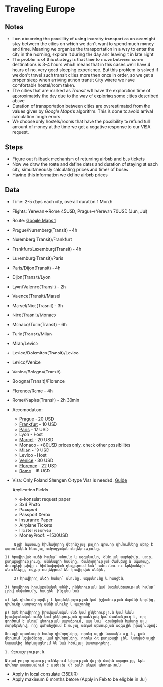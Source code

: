 # Traveling Europe
## Notes
* I am observing the possiility of using intercity transport as an overnight stay between the cities on which we don't want to spend much money and time. Meaning we organize the transportation in a way to enter the city in the morning, explore it during the day and leaving it in late night
* The problems of this strategy is that time to move between some destinations is 3-4 hours which means that in this cases we'll have 4 hours of not very good sleeping experience. But this problem is solved if we don't travel such transit cities more then once in order, so we get a proper sleep when arriving at non transit City where we have comfortable hostel/room taken.
* The cities that are marked as *Transit* will have the exploration time of approximately the day due to the way of exploring some cities described above
* Duration of transportation between cities are overestimated from the values given by *Google Maps*'s algorithm. This is done to avoid arrival calculation rough errors
* We choose only hostels/rooms that have the possibility to refund full amount of money at the time we get a negative response to our VISA request.

## Steps
* Figure out failback mechanism of returning airbnb and bus tickets
* Now we draw the route and define dates and duration of staying at each city, simultaneously calculating prices and times of buses
* Having this information we define airbnb prices

## Data
* Time: 2-5 days each city, overall duration 1 Month
* Flights: Yerevan->Rome 45USD, Prague->Yerevan 70USD (Jun, Jul)
* Route: [Google Maps 1]([https://www.google.com/maps/place/Nuremberg,+Germany/@45.5669433,6.0002951,7.74z/data=!4m70!1m63!4m62!1m11!1m2!1s0x13258a111bd74ac3:0x3094f9ab2388100!2sRome,+Italy!2m2!1d12.7135121!2d41.9214534!3m4!1m2!1d10.42454!2d44.4355092!3s0x12d54e113c5f9735:0x812ca89832873fc6!1m16!1m2!1s0x47789935e87299ef:0xea3df95f0281f48c!2sLevico+Terme!2m2!1d11.301007!2d46.0116173!3m4!1m2!1d11.1111849!2d46.0660255!3s0x47827146011cfd5f:0xe7928e12c20ecf2!3m4!1m2!1d9.1432663!2d45.4753521!3s0x4786c1767b4853d3:0x6d506290e6f0c34b!1m3!2m2!1d7.6859307!2d45.0448018!1m6!1m2!1s0x47f4ea516ae88797:0x408ab2ae4bb21f0!2sLyon,+France!2m2!1d4.835659!2d45.764043!1m6!1m2!1s0x47e66e1f06e2b70f:0x40b82c3688c9460!2sParis,+France!2m2!1d2.3513765!2d48.8575475!1m6!1m2!1s0x47bd096f477096c5:0x422435029b0c600!2sFrankfurt,+Germany!2m2!1d8.6821267!2d50.1109221!1m6!1m2!1s0x470b939c0970798b:0x400af0f66164090!2sPrague!2m2!1d14.4378005!2d50.0755381!3e0!3m5!1s0x479f57aeb5b61cd3:0xdd5daf85a98c21b7!8m2!3d49.4542881!4d11.0745641!16zL20vMDVia2Y?entry=ttu&g_ep=EgoyMDI0MTExOS4yIKXMDSoASAFQAw%3D%3D](https://www.google.com/maps/place/Nuremberg,+Germany/@46.2551083,2.1770131,7.67z/data=!4m109!1m102!4m101!1m11!1m2!1s0x13258a111bd74ac3:0x3094f9ab2388100!2sRome,+Italy!2m2!1d12.7135121!2d41.9214534!3m4!1m2!1d10.42454!2d44.4355092!3s0x12d54e113c5f9735:0x812ca89832873fc6!1m21!1m2!1s0x47789935e87299ef:0xea3df95f0281f48c!2sLevico+Terme!2m2!1d11.301007!2d46.0116173!3m4!1m2!1d9.1728621!2d45.4435708!3s0x4786c3f4430493dd:0x30b090ed646c7f5!3m4!1m2!1d8.2727143!2d45.4449896!3s0x4786375d8999ea47:0xcdddee381ca79d6f!3m4!1m2!1d7.6821926!2d45.0391367!3s0x478812acf97d38e1:0x79f7d9dc4155fcb7!1m6!1m2!1s0x12cdc26f7b3f8531:0x74f7784c3ac49cfc!2sMonaco!2m2!1d7.4246158!2d43.7384176!1m6!1m2!1s0x12c9bf4344da5333:0x40819a5fd970220!2sMarseille,+France!2m2!1d5.3690743!2d43.3025742!1m6!1m2!1s0x12cdd0106a852d31:0x40819a5fd979a70!2sNice,+France!2m2!1d7.2619532!2d43.7101728!1m16!1m2!1s0x47f4ea516ae88797:0x408ab2ae4bb21f0!2sLyon,+France!2m2!1d4.835659!2d45.764043!3m4!1m2!1d4.930687!2d46.797514!3s0x47f2e38794cdb975:0x5a661038b1d99e61!3m4!1m2!1d5.0789429!2d47.3119565!3s0x47f29e42ffc2f79b:0x93f5eeac38ea93c5!1m6!1m2!1s0x47e66e1f06e2b70f:0x40b82c3688c9460!2sParis,+France!2m2!1d2.3513765!2d48.8575475!1m6!1m2!1s0x479545b9ca212147:0x64db60f602d392ef!2sLuxembourg!2m2!1d6.129583!2d49.815273!1m6!1m2!1s0x47bd096f477096c5:0x422435029b0c600!2sFrankfurt,+Germany!2m2!1d8.6821267!2d50.1109221!1m6!1m2!1s0x470b939c0970798b:0x400af0f66164090!2sPrague!2m2!1d14.4378005!2d50.0755381!3e0!3m5!1s0x479f57aeb5b61cd3:0xdd5daf85a98c21b7!8m2!3d49.4542881!4d11.0745641!16zL20vMDVia2Y?entry=ttu&g_ep=EgoyMDI0MTExOS4yIKXMDSoASAFQAw%3D%3D))
* Prague/Nuremberg(Transit) - 4h
* Nuremberg(Transit)/Frankfurt
* Frankfurt/Luxemburg(Transit) - 4h
* Luxemburg(Transit)/Paris
* Paris/Dijon(Transit) - 4h
* Dijon(Transit)/Lyon
* Lyon/Valence(Transit) - 2h
* Valence(Transit)/Marsel
* Marsel/Nice(Trasnit) - 3h
* Nice(Trasnit)/Monaco
* Monaco/Turin(Transit) - 6h
* Turin(Transit)/Milan
* Milan/Levico
* Levico/Dolomites(Transit)/Levico
* Levico/Venice
* Venice/Bologna(Transit)
* Bologna(Transit)/Florence
* Florence/Rome - 4h
* Rome/Naples(Transit) - 2h 30min
  
* Accomodation:
  * [Prague](https://www.airbnb.com/rooms/818157380348087977?adults=2&search_mode=regular_search&check_in=2025-06-20&check_out=2025-06-21&source_impression_id=p3_1732391513_P3479uc-O3xjVcop&previous_page_section_name=1000&federated_search_id=c742ae85-b7d8-4f07-ae6a-5fcf519db156) - 20 USD
  * [Frankfurt](https://www.airbnb.com/rooms/1151984779721981753?adults=2&category_tag=Tag%3A8678&enable_m3_private_room=true&location=Prague%2C%20Czechia&photo_id=1911876383&search_mode=regular_search&check_in=2025-06-22&check_out=2025-06-23&source_impression_id=p3_1732391661_P3Do9ZIe8qcV0Wu5&previous_page_section_name=1001&federated_search_id=ea1ebe7c-c492-45cc-8272-a3bdeee20112) - 10 USD
  * [Paris](https://www.airbnb.com/rooms/1086830488380122662?adults=2&location=Luxembourg%2C%20Luxembourg&search_mode=regular_search&check_in=2025-06-26&check_out=2025-06-27&source_impression_id=p3_1732388472_P3fj2yEpvOLAVKiY&previous_page_section_name=1001&federated_search_id=0dc62ea3-a90c-4f64-8fb4-9954be676b4c&guests=2) - 12 USD
  * Lyon - Host
  * [Marcel](https://www.airbnb.com/rooms/1193402830075524211?adults=2&category_tag=Tag%3A8678&enable_m3_private_room=true&location=Marseille%2C%20France&photo_id=1945342345&search_mode=regular_search&check_in=2025-06-19&check_out=2025-06-20&source_impression_id=p3_1732446623_P3ir2Hk6ybIcdhyL&previous_page_section_name=1001&federated_search_id=4ed79de7-d619-479e-ba1f-4252c4bcc04a) - 20 USD
  * Monaco - >80USD prices only, check other possibilites
  * [Milan](https://www.airbnb.com/rooms/1182470702543162841?adults=2&location=Milan%2C%20Lombardy%2C%20Italy&search_mode=regular_search&check_in=2025-06-24&check_out=2025-06-25&source_impression_id=p3_1732447177_P3sWKepsWTF3sgnl&previous_page_section_name=1001&federated_search_id=dfa0f1a9-94b9-418b-9173-206abf49e83d) - 13 USD
  * Levico - Host
  * [Venice](https://www.airbnb.com/rooms/1287748269942318281?adults=2&category_tag=Tag%3A8678&enable_m3_private_room=true&location=Venice%2C%20Veneto%2C%20Italy&photo_id=2028086638&search_mode=regular_search&check_in=2025-06-24&check_out=2025-06-25&source_impression_id=p3_1732446994_P3iAwW3uPeZNYPnc&previous_page_section_name=1001&federated_search_id=517b41c7-d030-4a5d-baf9-a7b4d78db85f) - 30 USD
  * [Florence](https://www.airbnb.com/rooms/12299075?adults=2&category_tag=Tag%3A8678&enable_m3_private_room=true&location=Florence%2C%20Italy&photo_id=215570191&search_mode=regular_search&check_in=2025-06-24&check_out=2025-06-25&source_impression_id=p3_1732447337_P3B_48O71_Pe-yKE&previous_page_section_name=1001&federated_search_id=2b07f686-099e-4c7f-8773-3731c9bf5898) - 22 USD
  * [Rome](https://www.airbnb.com/rooms/470817?adults=2&category_tag=Tag%3A8678&enable_m3_private_room=true&photo_id=4242614&search_mode=regular_search&check_in=2025-06-24&check_out=2025-06-25&source_impression_id=p3_1732447474_P3Wo7FapCD4HIRj3&previous_page_section_name=1000&federated_search_id=883d25f9-b27f-4cee-a512-2cffe9c9f24c) - 15 USD


* Visa: Only Poland Shengen C-type Visa is needed. [Guide](https://www.gov.pl/web/hayastan/c--------)

  Application Fields
   * e-konsulat request paper
   * 3x4 Photo
   * Passport
   * Passport Xerox
   * Insurance Paper
   * Airplane Tickets
   * Hostel reserves
   * MoneyProof: ~1500USD
 ```
     Այցի նպատակը հիմնավորող վերոնշյալ բոլոր գրավոր դիմումները պետք է պարունակեն հետևյալ ամբողջական տեղեկությունը.

1) հրավիրված անձի համար` անունը և ազգանունը, ծննդյան տարեթիվը, սեռը, քաղաքացիությունը, անձնագրի համարը, ճամփորդության ժամկետը և նպատակը, մուտքերի թիվը և հիմնավորված դեպքերում նաև՝ ամուսնու ու երեխաների անունները, ովքեր ուղեկցում են հրավիրված անձին,

     2) հրավիրող անձի համար` անունը, ազգանունը և հասցեն,

3) հրավիրող իրավաբանական անձի, ընկերության կամ կազմակերպության համար` լրիվ անվանումը, հասցեն, ինչպես նաև

ա) եթե դիմումը տրվել է կազմակերպության կամ իշխանության մարմնի կողմից, դիմումը ստորագրող անձի անունը և պաշտոնը,

բ) եթե հրավիրողը իրավաբանական անձ կամ ընկերություն կամ նման իրավաբանական անձի կամ ընկերության գրասենյակ կամ մասնաճյուղ է, որը գործում է անդամ պետության տարածքում, ապա նաև՝ գրանցման համարը այն տարբերակով, որը պահանջվում է տվյալ անդամ պետության ազգային իրավունքով:

Մուտքի արտոնագրի համար դիմորդները, որոնց այցի նպատակն այլ է, քան վերևում նշվածները, կամ դիմորդները, որոնք ՀՀ քաղաքացի չեն, կախված այցի նպատակից ներկայացնում են նաև հետևյալ փաստաթղթերը․

1․ Զբոսաշրջություն․

Անդամ բոլոր պետություններում կեցության վայրի մասին ապացույց, եթե դիմողը պատրաստվում է այցելել մի քանի անդամ պետություն
 ```

  - Apply in local consulate (35EUR)
  - Apply maximum 6 months before (Apply in  Feb to be eligible in Jul)







